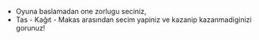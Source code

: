 * Oyuna baslamadan one zorlugu seciniz,
* Tas - Kağıt - Makas arasından secim yapiniz ve kazanip kazanmadiginizi gorunuz!
